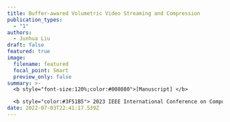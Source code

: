 ```yaml
---
title: Buffer-awared Volumetric Video Streaming and Compression
publication_types:
  - "1"
authors:
  - Junhua Liu
draft: false
featured: true
image:
  filename: featured
  focal_point: Smart
  preview_only: false
summary: >-
  <b style="font-size:120%;color:#008080">[Manuscript] </b> 

  <b style="color:#3F51B5"> 2023 IEEE International Conference on Computer Communicationss</b><b style="color:red"> (CCF-A)</b>
date: 2022-07-03T22:41:17.539Z
---
```

